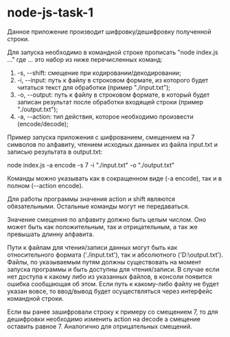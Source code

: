 # node-js-task-1

Данное приложение производит шифровку/дешифровку полученной строки.

Для запуска необходимо в командной строке прописать "node index.js ..."
где ... это набор из ниже перечисленных команд:
1. -s, --shift: смещение при кодировании/декодировании;
2. -i, --input: путь к файлу в строковом формате, из которого будет читаться текст для обработки (пример "./input.txt");
3. -o, --output: путь к файлу в строковом формате, в который будет записан результат после обработки входящей строки (пример "./output.txt");
4. -a, --action: тип действия, которое необходимо произвести (encode/decode);

Пример запуска приложения с шифрованием, смещением на 7 символов по алфавиту, чтением исходных данныех из файла input.txt и записью результата в output.txt:

node index.js -a encode -s 7 -i "./input.txt" -o "./output.txt"

Команды можно указывать как в сокращенном виде (-a encode), так и в полном (--action encode).

Для работы программы значения action и shift являются обязательными. Остальные команды могут не передаваться.

Значение смещения по алфавиту должно быть целым числом. Оно может быть как положительным, так и отрицательным, а так же превышать длинну алфавита.

Пути к файлам для чтения/записи данных могут быть как относительного формата ('./input.txt'), так и абсолютного ('D:\output.txt'). Файлы, по указываемым путям должны существовать на момент запуска программы и быть доступны для чтения/записи. В случае если нет доступа к какому либо из указанных файлов, в консоли появится ошибка сообщающая об этом. Если путь к какому-либо файлу не будет указан вовсе, то ввод/вывод будет осуществляться через интерфейс командной строки.

Если вы ранее зашифровали строку к примеру со смещением 7, то для дешифровки необходимо изменить action на decode а смещение оставить равное 7. Аналогично для отрицательных смещений.
